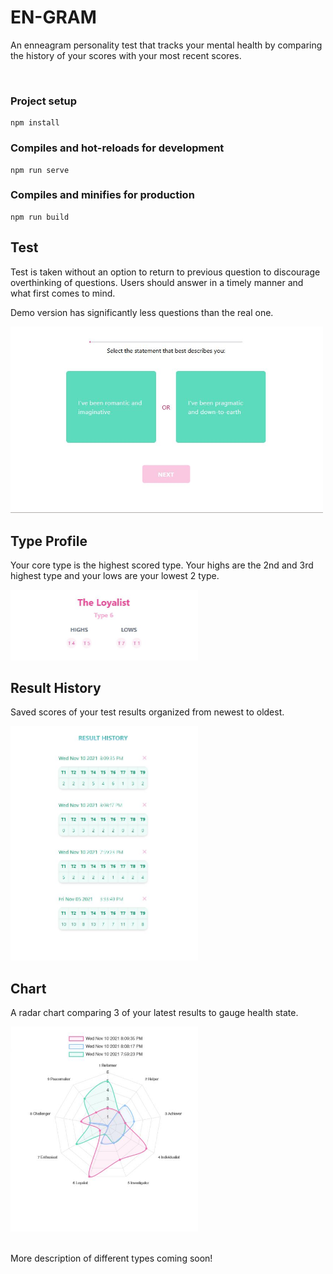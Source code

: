# EN-GRAM

An enneagram personality test that tracks your mental health by comparing the history of your scores with your most recent scores.

<br/>

### Project setup

```
npm install
```

### Compiles and hot-reloads for development

```
npm run serve
```

### Compiles and minifies for production

```
npm run build
```

## Test

<p>Test is taken without an option to return to previous question to discourage overthinking of questions. Users should answer in a timely manner and what first comes to mind.</P>
<p>Demo version has significantly less questions than the real one.</p>
<img src="/readme/test.jpg" width="500"/>

<br/>

## Type Profile

<p>Your core type is the highest scored type.  Your highs are the 2nd and 3rd highest type and your lows are your lowest 2 type.</p>
<img src="readme/breakdown.jpg" width="300"/>

<br/>

## Result History

<p>Saved scores of your test results organized from newest to oldest.</P>
<img src="readme/history.jpg" width="300"/>

<br/>

## Chart

<p>A radar chart comparing 3 of your latest results to gauge health state.</P>
<img src="readme/chart.jpg" width="300"/>
<br/>

<br/>
<p>More description of different types coming soon!</p>
